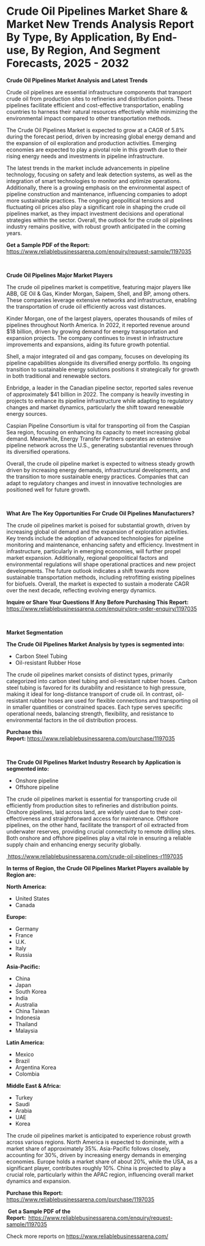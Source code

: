 <p><h1>Crude Oil Pipelines Market Share & Market New Trends Analysis Report By Type, By Application, By End-use, By Region, And Segment Forecasts, 2025 - 2032</h1></p><p><strong>Crude Oil Pipelines Market Analysis and Latest Trends</strong></p>
<p><p>Crude oil pipelines are essential infrastructure components that transport crude oil from production sites to refineries and distribution points. These pipelines facilitate efficient and cost-effective transportation, enabling countries to harness their natural resources effectively while minimizing the environmental impact compared to other transportation methods. </p><p>The Crude Oil Pipelines Market is expected to grow at a CAGR of 5.8% during the forecast period, driven by increasing global energy demand and the expansion of oil exploration and production activities. Emerging economies are expected to play a pivotal role in this growth due to their rising energy needs and investments in pipeline infrastructure. </p><p>The latest trends in the market include advancements in pipeline technology, focusing on safety and leak detection systems, as well as the integration of smart technologies to monitor and optimize operations. Additionally, there is a growing emphasis on the environmental aspect of pipeline construction and maintenance, influencing companies to adopt more sustainable practices. The ongoing geopolitical tensions and fluctuating oil prices also play a significant role in shaping the crude oil pipelines market, as they impact investment decisions and operational strategies within the sector. Overall, the outlook for the crude oil pipelines industry remains positive, with robust growth anticipated in the coming years.</p></p>
<p><strong>Get a Sample PDF of the Report:&nbsp;</strong> <a href="https://www.reliablebusinessarena.com/enquiry/request-sample/1197035?utm_campaign=3042&utm_medium=2&utm_source=Github&utm_content=ia&utm_term=07042025&utm_id=crude-oil-pipelines">https://www.reliablebusinessarena.com/enquiry/request-sample/1197035</a></p>
<p>&nbsp;</p>
<p><strong>Crude Oil Pipelines Major Market Players</strong></p>
<p><p>The crude oil pipelines market is competitive, featuring major players like ABB, GE Oil & Gas, Kinder Morgan, Saipem, Shell, and BP, among others. These companies leverage extensive networks and infrastructure, enabling the transportation of crude oil efficiently across vast distances. </p><p>Kinder Morgan, one of the largest players, operates thousands of miles of pipelines throughout North America. In 2022, it reported revenue around $18 billion, driven by growing demand for energy transportation and expansion projects. The company continues to invest in infrastructure improvements and expansions, aiding its future growth potential.</p><p>Shell, a major integrated oil and gas company, focuses on developing its pipeline capabilities alongside its diversified energy portfolio. Its ongoing transition to sustainable energy solutions positions it strategically for growth in both traditional and renewable sectors.</p><p>Enbridge, a leader in the Canadian pipeline sector, reported sales revenue of approximately $41 billion in 2022. The company is heavily investing in projects to enhance its pipeline infrastructure while adapting to regulatory changes and market dynamics, particularly the shift toward renewable energy sources.</p><p>Caspian Pipeline Consortium is vital for transporting oil from the Caspian Sea region, focusing on enhancing its capacity to meet increasing global demand. Meanwhile, Energy Transfer Partners operates an extensive pipeline network across the U.S., generating substantial revenues through its diversified operations.</p><p>Overall, the crude oil pipeline market is expected to witness steady growth driven by increasing energy demands, infrastructural developments, and the transition to more sustainable energy practices. Companies that can adapt to regulatory changes and invest in innovative technologies are positioned well for future growth.</p></p>
<p>&nbsp;</p>
<p><strong>What Are The Key Opportunities For Crude Oil Pipelines Manufacturers?</strong></p>
<p><p>The crude oil pipelines market is poised for substantial growth, driven by increasing global oil demand and the expansion of exploration activities. Key trends include the adoption of advanced technologies for pipeline monitoring and maintenance, enhancing safety and efficiency. Investment in infrastructure, particularly in emerging economies, will further propel market expansion. Additionally, regional geopolitical factors and environmental regulations will shape operational practices and new project developments. The future outlook indicates a shift towards more sustainable transportation methods, including retrofitting existing pipelines for biofuels. Overall, the market is expected to sustain a moderate CAGR over the next decade, reflecting evolving energy dynamics.</p></p>
<p><strong>Inquire or Share Your Questions If Any Before Purchasing This Report:</strong> <a href="https://www.reliablebusinessarena.com/enquiry/pre-order-enquiry/1197035?utm_campaign=3042&utm_medium=2&utm_source=Github&utm_content=ia&utm_term=07042025&utm_id=crude-oil-pipelines">https://www.reliablebusinessarena.com/enquiry/pre-order-enquiry/1197035</a></p>
<p>&nbsp;</p>
<p><strong>Market Segmentation</strong></p>
<p><strong>The Crude Oil Pipelines Market Analysis by types is segmented into:</strong></p>
<p><ul><li>Carbon Steel Tubing</li><li>Oil-resistant Rubber Hose</li></ul></p>
<p><p>The crude oil pipelines market consists of distinct types, primarily categorized into carbon steel tubing and oil-resistant rubber hoses. Carbon steel tubing is favored for its durability and resistance to high pressure, making it ideal for long-distance transport of crude oil. In contrast, oil-resistant rubber hoses are used for flexible connections and transporting oil in smaller quantities or constrained spaces. Each type serves specific operational needs, balancing strength, flexibility, and resistance to environmental factors in the oil distribution process.</p></p>
<p><strong>Purchase this Report:&nbsp;</strong><a href="https://www.reliablebusinessarena.com/purchase/1197035?utm_campaign=3042&utm_medium=2&utm_source=Github&utm_content=ia&utm_term=07042025&utm_id=crude-oil-pipelines">https://www.reliablebusinessarena.com/purchase/1197035</a></p>
<p>&nbsp;</p>
<p><strong>The Crude Oil Pipelines Market Industry Research by Application is segmented into:</strong></p>
<p><ul><li>Onshore pipeline</li><li>Offshore pipeline</li></ul></p>
<p><p>The crude oil pipelines market is essential for transporting crude oil efficiently from production sites to refineries and distribution points. Onshore pipelines, laid across land, are widely used due to their cost-effectiveness and straightforward access for maintenance. Offshore pipelines, on the other hand, facilitate the transport of oil extracted from underwater reserves, providing crucial connectivity to remote drilling sites. Both onshore and offshore pipelines play a vital role in ensuring a reliable supply chain and enhancing energy security globally.</p></p>
<p><a href="https://www.reliablebusinessarena.com/crude-oil-pipelines-r1197035?utm_campaign=3042&utm_medium=2&utm_source=Github&utm_content=ia&utm_term=07042025&utm_id=crude-oil-pipelines">&nbsp;https://www.reliablebusinessarena.com/crude-oil-pipelines-r1197035</a></p>
<p><strong>In terms of Region, the Crude Oil Pipelines Market Players available by Region are:</strong></p>
<p>
    <p> <strong> North America: </strong>
        <ul>
            <li>United States</li>
            <li>Canada</li>
        </ul>
        </p> 
    <p> <strong> Europe: </strong>
        <ul>
            <li>Germany</li>
            <li>France</li>
            <li>U.K.</li>
            <li>Italy</li>
            <li>Russia</li>
        </ul>
        </p> 
    <p> <strong> Asia-Pacific: </strong>
        <ul>
            <li>China</li>
            <li>Japan</li>
            <li>South Korea</li>
            <li>India</li>
            <li>Australia</li>
            <li>China Taiwan</li>
            <li>Indonesia</li>
            <li>Thailand</li>
            <li>Malaysia</li>
        </ul>
        </p> 
    <p> <strong> Latin America: </strong>
        <ul>
            <li>Mexico</li>
            <li>Brazil</li>
            <li>Argentina Korea</li>
            <li>Colombia</li>
        </ul>
        </p> 
    <p> <strong> Middle East & Africa: </strong>
        <ul>
            <li>Turkey</li>
            <li>Saudi</li>
            <li>Arabia</li>
            <li>UAE</li>
            <li>Korea</li>
        </ul>
    </p>
    </p>
<p><p>The crude oil pipelines market is anticipated to experience robust growth across various regions. North America is expected to dominate, with a market share of approximately 35%. Asia-Pacific follows closely, accounting for 30%, driven by increasing energy demands in emerging economies. Europe holds a market share of about 20%, while the USA, as a significant player, contributes roughly 10%. China is projected to play a crucial role, particularly within the APAC region, influencing overall market dynamics and expansion.</p></p>
<p><strong>Purchase this Report: </strong><a href="https://www.reliablebusinessarena.com/purchase/1197035?utm_campaign=3042&utm_medium=2&utm_source=Github&utm_content=ia&utm_term=07042025&utm_id=crude-oil-pipelines">https://www.reliablebusinessarena.com/purchase/1197035</a></p>
<p>&nbsp;<strong>Get a Sample PDF of the Report:&nbsp;&nbsp;</strong><a href="https://www.reliablebusinessarena.com/enquiry/request-sample/1197035?utm_campaign=3042&utm_medium=2&utm_source=Github&utm_content=ia&utm_term=07042025&utm_id=crude-oil-pipelines">https://www.reliablebusinessarena.com/enquiry/request-sample/1197035</a></p>
<p><strong></strong></p>
<p>Check more reports on <a href="https://www.reliablebusinessarena.com/?utm_campaign=3042&utm_medium=2&utm_source=Github&utm_content=ia&utm_term=07042025&utm_id=crude-oil-pipelines">https://www.reliablebusinessarena.com/</a></p>